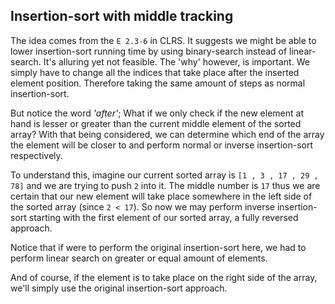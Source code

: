 ## Insertion-sort with middle tracking

The idea comes from the `E 2.3-6` in CLRS. It suggests we might be able to lower insertion-sort running time by using binary-search instead of linear-search. It's alluring yet not feasible. The 'why' however, is important. We simply have to change all the indices that take place after the inserted element position. Therefore taking the same amount of steps as normal insertion-sort.

But notice the word _'after'_; What if we only check if the new element at hand is lesser or greater than the current middle element of the sorted array? With that being considered, we can determine which end of the array the element will be closer to and perform normal or inverse insertion-sort respectively.

To understand this, imagine our current sorted array is `[1 , 3 , 17 , 29 , 78]` and we are trying to push `2` into it. The middle number is `17` thus we are certain that our new element will take place somewhere in the left side of the sorted array (since `2 < 17`). So now we may perform inverse insertion-sort starting with the first element of our sorted array, a fully reversed approach.

Notice that if were to perform the original insertion-sort here, we had to perform linear search on greater or equal amount of elements.

And of course, if the element is to take place on the right side of the array, we'll simply use the original insertion-sort approach.
